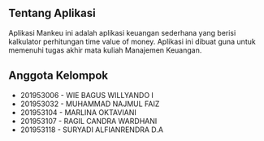 
## Tentang Aplikasi

Aplikasi Mankeu ini adalah aplikasi keuangan sederhana yang berisi kalkulator perhitungan time value of money. Aplikasi ini dibuat guna untuk memenuhi tugas akhir mata kuliah Manajemen Keuangan.


## Anggota Kelompok

- 201953006 - WIE BAGUS WILLYANDO I
- 201953032 - MUHAMMAD NAJMUL FAIZ
- 201953104 - MARLINA OKTAVIANI
- 201953107 - RAGIL CANDRA WARDHANI
- 201953118 - SURYADI ALFIANRENDRA D.A
